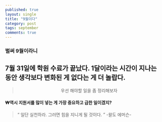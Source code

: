 ```yaml
---
published: true
layout: single
title: "9월이다"
category: post
tags: september
comments: true
---
```


### 벌써 9월이라니
7월 31일에 학원 수료가 끝났다. 1달이라는 시간이 지나는 동안
생각보다 변화된 게 없다는 게 더 놀랍다.
---
> <center>우선 해야할 일을 좀 정리해보자</center>
#### ₩역시 지원서를 많이 넣는 게 가장 중요하고 급한 일이겠지?

><q> 일단 실천하라. 그러면 힘을 지니게 될 것이다. </q> -왈도 에머슨-
